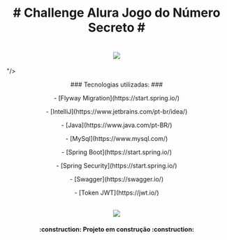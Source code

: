 <h1 align="center"> # Challenge Alura Jogo do Número Secreto # </h1>

<h1 align="center"><img loading= "lazy" src= "https://github.com/user-attachments/assets/97c22b28-be79-4d8b-955a-342f313e586f"/></h1>
</img>
"/></h1>

<p align="center">
### Tecnologias utilizadas: ###
<p align="center">
- [Flyway Migration](https://start.spring.io/)
<p align="center">    
- [IntelliJ](https://www.jetbrains.com/pt-br/idea/)
<p align="center">    
- [Java](https://www.java.com/pt-BR/)
<p align="center">    
- [MySql](https://www.mysql.com/)
<p align="center">    
- [Spring Boot](https://start.spring.io/)
<p align="center">    
- [Spring Security](https://start.spring.io/)
<p align="center">    
- [Swagger](https://swagger.io/)
<p align="center">    
- [Token JWT](https://jwt.io/)
<br> </br>
<p align="center">
<img loading="lazy" src="http://img.shields.io/static/v1?label=STATUS&message=EM%20DESENVOLVIMENTO&color=GREEN&style=for-the-badge"/>
    
</p>
<h4 align="center"> 
    :construction:  Projeto em construção  :construction:
</h4>
